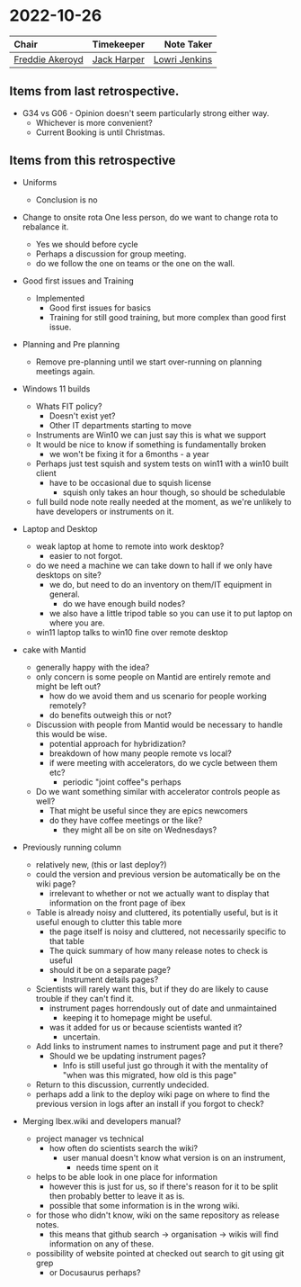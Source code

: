 # 2022-10-26

| Chair      | Timekeeper | Note Taker |
| :--------   | :---------: | ----------: |
| [Freddie Akeroyd](https://github.com/LilithCole) | [Jack Harper](https://github.com/rerpha) | [Lowri Jenkins](https://github.com/LowriJenkins) |

## Items from last retrospective.
 - G34 vs G06 - Opinion doesn't seem particularly strong either way.
	- Whichever is more convenient?
	- Current Booking is until Christmas.

## Items from this retrospective
- Uniforms
    - Conclusion is no

- Change to onsite rota One less person, do we want to change rota to rebalance it.
	- Yes we should before cycle
	- Perhaps a discussion for group meeting.
	- do we follow the one on teams or the one on the wall.
		

- Good first issues and Training
	- Implemented
		- Good first issues for basics
		- Training for still good training, but more complex than good first issue.
		
- Planning and Pre planning
	- Remove pre-planning until we start over-running on planning meetings again.

- Windows 11 builds
	- Whats FIT policy?
		- Doesn't exist yet?
		- Other IT departments starting to move
	- Instruments are Win10 we can just say this is what we support
	- It would be nice to know if something is fundamentally broken
		- we won't be fixing it for a 6months - a year
	- Perhaps just test squish and system tests on win11 with a win10 built client
		- have to be occasional due to squish license
			- squish only takes an hour though, so should be schedulable
	- full build node note really needed at the moment, as we're unlikely to have developers or instruments on it.

- Laptop and Desktop
	- weak laptop at home to remote into work desktop?
		- easier to not forgot.
	- do we need a machine we can take down to hall if we only have desktops on site?
		- we do, but need to do an inventory on them/IT equipment in general.
			- do we have enough build nodes?
		- we also have a little tripod table so you can use it to put laptop on where you are.
	- win11 laptop talks to win10 fine over remote desktop


- cake with Mantid
	- generally happy with the idea?
	- only concern is some people on Mantid are entirely remote and might be left out?
		- how do we avoid them and us scenario for people working remotely?
		- do benefits outweigh this or not?
	- Discussion with people from Mantid would be necessary to handle this would be wise.
		- potential approach for hybridization?
		- breakdown of how many people remote vs local?
		- if were meeting with accelerators, do we cycle between them etc?
			- periodic "joint coffee"s perhaps
	- Do we want something similar with accelerator controls people as well?
		- That might be useful since they are epics newcomers
		- do they have coffee meetings or the like?
			- they might all be on site on Wednesdays?

- Previously running column
	- relatively new, (this or last deploy?)
	- could the version and previous version be automatically be on the wiki page?
		- irrelevant to whether or not we actually want to display that information on the front page of ibex
	- Table is already noisy and cluttered, its potentially useful, but is it useful enough to clutter this table more
		- the page itself is noisy and cluttered, not necessarily specific to that table
		- The quick summary of how many release notes to check is useful
		- should it be on a separate page?
			- Instrument details pages?
	- Scientists will rarely want this, but if they do are likely to cause trouble if they can't find it.
		- instrument pages horrendously out of date and unmaintained
			- keeping it to homepage might be useful.
		- was it added for us or because scientists wanted it?
			- uncertain.
	- Add links to instrument names to instrument page and put it there?
		- Should we be updating instrument pages?
			- Info is still useful just go through it with the mentality of "when was this migrated, how old is this page"
	- Return to this discussion, currently undecided.
	- perhaps add a link to the deploy wiki page on where to find the previous version in logs after an install if you forgot to check?

- Merging Ibex.wiki and developers manual?
	- project manager vs technical
		- how often do scientists search the wiki?
			- user manual doesn't know what version is on an instrument,
				- needs time spent on it
	- helps to be able look in one place for information
		- however this is just for us, so if there's reason for it to be split then probably better to leave it as is.
		- possible that some information is in the wrong wiki.
	- for those who didn't know, wiki on the same repository as release notes.
		- this means that github search -> organisation -> wikis will find information on any of these.
	- possibility of website pointed at checked out search to git using git grep
		- or Docusaurus perhaps?